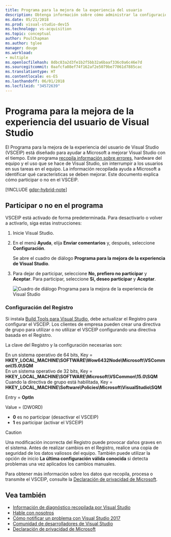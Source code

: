 ```yaml
---
title: Programa para la mejora de la experiencia del usuario
description: Obtenga información sobre cómo administrar la configuración de privacidad en Visual Studio.
ms.date: 05/21/2018
ms.prod: visual-studio-dev15
ms.technology: vs-acquisition
ms.topic: conceptual
author: PoulChapman
ms.author: tglee
manager: douge
ms.workload:
- multiple
ms.openlocfilehash: 8dbc83a2d3fe1b2f5bb32a6baaf336c0a6c46e7d
ms.sourcegitcommit: 0aafcfa08ef74f162af2e5079be77061d7885cac
ms.translationtype: HT
ms.contentlocale: es-ES
ms.lasthandoff: 06/01/2018
ms.locfileid: "34572639"
---
```

# <a name="visual-studio-customer-experience-improvement-program"></a>Programa para la mejora de la experiencia del usuario de Visual Studio

El Programa para la mejora de la experiencia del usuario de Visual Studio (VSCEIP) está diseñado para ayudar a Microsoft a mejorar Visual Studio con el tiempo. Este programa [recopila información sobre errores](../ide/diagnostic-data-collection.md), hardware del equipo y el uso que se hace de Visual Studio, sin interrumpir a los usuarios en sus tareas en el equipo. La información recopilada ayuda a Microsoft a identificar qué características se deben mejorar. Este documento explica cómo participar o no en el VSCEIP.

[!INCLUDE [gdpr-hybrid-note](../misc/includes/gdpr-hybrid-note.md)]

## <a name="opt-in-or-out"></a>Participar o no en el programa

VSCEIP está activado de forma predeterminada. Para desactivarlo o volver a activarlo, siga estas instrucciones:

1. Inicie Visual Studio.

1. En el menú **Ayuda**, elija **Enviar comentarios** y, después, seleccione **Configuración**.

   Se abre el cuadro de diálogo **Programa para la mejora de la experiencia de Visual Studio**.

1. Para dejar de participar, seleccione **No, prefiero no participar** y **Aceptar**.
   Para participar, seleccione **Sí, deseo participar** y **Aceptar**.

   ![Cuadro de diálogo Programa para la mejora de la experiencia de Visual Studio](media/experience-improvement-program.png)

### <a name="registry-settings"></a>Configuración del Registro

Si instala [Build Tools para Visual Studio](https://www.visualstudio.com/downloads/#build-tools-for-visual-studio-2017), debe actualizar el Registro para configurar el VSCEIP. Los clientes de empresa pueden crear una directiva de grupo para utilizar o no utilizar el VSCEIP configurando una directiva basada en el Registro.

La clave del Registro y la configuración necesarias son:

En un sistema operativo de 64 bits, Key = **HKEY_LOCAL_MACHINE\SOFTWARE\Wow6432Node\Microsoft\VSCommon\15.0\SQM**  
En un sistema operativo de 32 bits, Key = **HKEY_LOCAL_MACHINE\SOFTWARE\Microsoft\VSCommon\15.0\SQM**  
Cuando la directiva de grupo está habilitada, Key = **HKEY_LOCAL_MACHINE\Software\Policies\Microsoft\VisualStudio\SQM**  

Entry = **OptIn**

Value = (DWORD)
- **0** es no participar (desactivar el VSCEIP)
- **1** es participar (activar el VSCEIP)

> [!CAUTION]
> Una modificación incorrecta del Registro puede provocar daños graves en el sistema. Antes de realizar cambios en el Registro, realice una copia de seguridad de los datos valiosos del equipo. También puede utilizar la opción de inicio **La última configuración válida conocida** si detecta problemas una vez aplicados los cambios manuales.

Para obtener más información sobre los datos que recopila, procesa o transmite el VSCEIP, consulte la [Declaración de privacidad de Microsoft](https://privacy.microsoft.com/privacystatement).

## <a name="see-also"></a>Vea también

* [Información de diagnóstico recopilada por Visual Studio](diagnostic-data-collection.md)
* [Hable con nosotros](../ide/talk-to-us.md)
* [Cómo notificar un problema con Visual Studio 2017](../ide/how-to-report-a-problem-with-visual-studio-2017.md)
* [Comunidad de desarrolladores de Visual Studio](https://developercommunity.visualstudio.com/)
* [Declaración de privacidad de Microsoft](https://privacy.microsoft.com/privacystatement)
